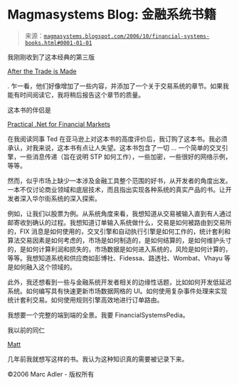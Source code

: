 <!--yml

类别：未分类

日期：2024-05-18 05:16:53

-->

# Magmasystems Blog: 金融系统书籍

> 来源：[`magmasystems.blogspot.com/2006/10/financial-systems-books.html#0001-01-01`](http://magmasystems.blogspot.com/2006/10/financial-systems-books.html#0001-01-01)

我刚刚收到了这本经典的第三版

[After the Trade is Made](http://www.amazon.com/After-Trade-Made-Revised-Third/dp/1591841275/ref=ed_oe_h/104-9368569-0099911?ie=UTF8)

. 乍一看，他们好像增加了一些内容，并添加了一个关于交易系统的章节。如果我能有时间阅读它，我将稍后报告这个章节的质量。

这本书的伴侣是

[Practical .Net for Financial Markets](http://www.amazon.com/Practical-Financial-Markets-Samir-Jayaswal/dp/1590595645/sr=1-1/qid=1161393624/ref=pd_bbs_sr_1/002-3426606-8872068?ie=UTF8&s=books)

在我阅读同事 Ted 在亚马逊上对这本书的高度评价后，我订购了这本书。我必须承认，对我来说，这本书有点让人失望。这本书包含了一切 ... 一个简单的交叉引擎，一些消息传递（旨在说明 STP 如何工作），一些加密，一些很好的网络示例，等等。

然而，似乎市场上缺少一本涉及金融工具整个范围的好书，从开发者的角度出发。一本不仅讨论商业领域和底层技术，而且指出实现各种系统的真实产品的书。让开发者深入华尔街系统的深入探索。

例如，让我们以股票为例。从系统角度来看，我想知道从交易被输入直到有人通过邮寄收到确认的过程。我想知道订单输入系统做什么，交易是如何被路由到交易所的，FIX 消息是如何使用的，交叉引擎和自动执行引擎是如何工作的，统计套利和算法交易因素是如何考虑的，市场是如何制造的，是如何结算的，是如何维护头寸的，是如何计算利润和损失的，市场数据是如何进入系统的，风险是如何计算的，等等。我想知道系统和供应商如彭博社、Fidessa、路透社、Wombat、Vhayu 等是如何融入这个领域的。

此外，我还想看到一些与金融系统开发者相关的边缘性话题，比如如何开发低延迟系统。如何编写具有快速更新市场数据网格的 UI。如何使用复杂事件处理来实现统计套利交易。如何使用规则引擎高效地进行订单路由。

我想要一个完整的端到端的全景。我要 FinancialSystemsPedia。

我以前的同仁

[Matt](http://mdavey.wordpress.com/)

几年前我就想写这样的书。我认为这种知识真的需要被记录下来。

©2006 Marc Adler - 版权所有
